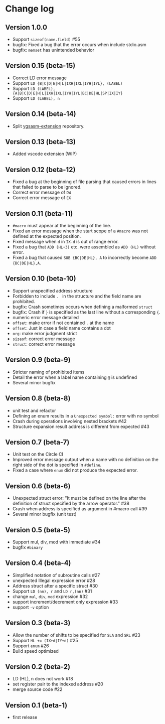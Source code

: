 # Change log

## Version 1.0.0

- Support `sizeof(name.field)` #55
- bugfix: Fixed a bug that the error occurs when include stdio.asm
- bugfix: `memset` has unintended behavior

## Version 0.15 (beta-15)

- Correct LD error message
- Support `LD {B|C|D|E|H|L|IXH|IXL|IYH|IYL}, (LABEL)`
- Support `LD (LABEL), {A|B|C|D|E|H|L|IXH|IXL|IYH|IYL|BC|DE|HL|SP|IX|IY}`
- Support `LD (LABEL), n`

## Version 0.14 (beta-14)

- Split [vgsasm-extension](https://github.com/suzukiplan/vgsasm-extension) repository.

## Version 0.13 (beta-13)

- Added vscode extension (WIP)

## Version 0.12 (beta-12)

- Fixed a bug at the beginning of file parsing that caused errors in lines that failed to parse to be ignored.
- Correct error message of `DW`
- Correct error message of `EX`

## Version 0.11 (beta-11)

- `#macro` must appear at the beginning of the line.
- Fixed an error message when the start scope of a `#macro` was not defined at the expected position.
- Fixed message when `d` in `IX-d` is out of range error.
- Fixed a bug that `ADD (HL+3)` etc. were assembled as `ADD (HL)` without error.
- Fixed a bug that caused `SUB {BC|DE|HL}, A` to incorrectly become `ADD {BC|DE|HL},A`.

## Version 0.10 (beta-10)

- Support unspecified address structure
- Forbidden to include `. ` in the structure and the field name are prohibited.
- bugfix: Crash sometimes occurs when defining a malformed `struct`
- bugfix: Crash if `}` is specified as the last line without a corresponding `{`.
- numeric error message detailed
- `offset`: make error if not contained `.` at the name
- `offset`: Just in case a field name contains a dot
- `org`: make error judgment strict
- `sizeof`: correct error message
- `struct`: correct error message

## Version 0.9 (beta-9)

- Stricter naming of prohibited items
- Detail the error when a label name containing `@` is undefined
- Several minor bugfix

## Version 0.8 (beta-8)

- unit test and refactor
- Defining an enum results in a `Unexpected symbol:` error with no symbol
- Crash during operations involving nested brackets #42
- Structure expansion result address is different from expected #43

## Version 0.7 (beta-7)

- Unit test on the Circle CI
- Improved error message output when a name with no definition on the right side of the dot is specified in `#define`.
- Fixed a case where `enum` did not produce the expected error.

## Version 0.6 (beta-6)

- Unexpected struct error: "It must be defined on the line after the definition of struct specified by the arrow operator." #38
- Crash when address is specified as argument in #macro call #39
- Several minor bugfix (unit test)

## Version 0.5 (beta-5)

- Support mul, div, mod with immediate #34
- bugfix `#binary`

## Version 0.4 (beta-4)

- Simplified notation of subroutine calls #27
- unexpected Illegal expression error #28
- Address struct after a specific struct #30
- Support `LD (nn), r` and `LD r,(nn)` #31
- change `mul`, `div`, `mod` expression #32
- support increment/decrement only expression #33
- support `-v` option

## Version 0.3 (beta-3)

- Allow the number of shifts to be specified for `SLA` and `SRL` #23
- Support `HL += (IX+d|IY+d)` #25
- Support `enum` #26
- Build speed optimized

## Version 0.2 (beta-2)

- LD (HL), n does not work #18
- set register pair to the indexed address #20
- merge source code #22

## Version 0.1 (beta-1)

- first release
